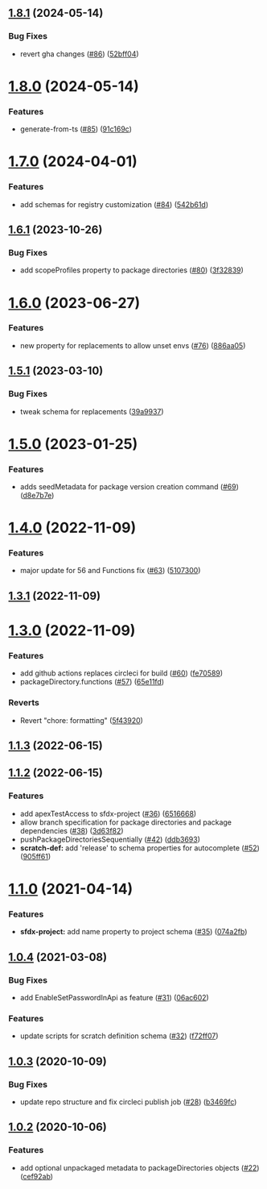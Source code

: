 ## [1.8.1](https://github.com/forcedotcom/schemas/compare/1.8.0...1.8.1) (2024-05-14)


### Bug Fixes

* revert gha changes ([#86](https://github.com/forcedotcom/schemas/issues/86)) ([52bff04](https://github.com/forcedotcom/schemas/commit/52bff043283c1d68c6774150e2d816c33588022f))



# [1.8.0](https://github.com/forcedotcom/schemas/compare/1.7.0...1.8.0) (2024-05-14)


### Features

* generate-from-ts ([#85](https://github.com/forcedotcom/schemas/issues/85)) ([91c169c](https://github.com/forcedotcom/schemas/commit/91c169ccc164fdbdb33cb3fd3794f44207d2835c))



# [1.7.0](https://github.com/forcedotcom/schemas/compare/1.6.1...1.7.0) (2024-04-01)


### Features

* add schemas for registry customization ([#84](https://github.com/forcedotcom/schemas/issues/84)) ([542b61d](https://github.com/forcedotcom/schemas/commit/542b61d224f5fd78f8b09f28c5cb16e1691de9bc))



## [1.6.1](https://github.com/forcedotcom/schemas/compare/1.6.0...1.6.1) (2023-10-26)


### Bug Fixes

* add scopeProfiles property to package directories ([#80](https://github.com/forcedotcom/schemas/issues/80)) ([3f32839](https://github.com/forcedotcom/schemas/commit/3f32839ffc5cb483a5f95fe5ae65b3e66cde83b1))



# [1.6.0](https://github.com/forcedotcom/schemas/compare/1.5.1...1.6.0) (2023-06-27)


### Features

* new property for replacements to allow unset envs ([#76](https://github.com/forcedotcom/schemas/issues/76)) ([886aa05](https://github.com/forcedotcom/schemas/commit/886aa0590ec1034d5806f2fee929deb49109ed0a))



## [1.5.1](https://github.com/forcedotcom/schemas/compare/1.5.0...1.5.1) (2023-03-10)


### Bug Fixes

* tweak schema for replacements ([39a9937](https://github.com/forcedotcom/schemas/commit/39a9937ef3d67e0bf57ed18429bf51b5c87cc530))



# [1.5.0](https://github.com/forcedotcom/schemas/compare/1.4.0...1.5.0) (2023-01-25)


### Features

* adds seedMetadata for package version creation command ([#69](https://github.com/forcedotcom/schemas/issues/69)) ([d8e7b7e](https://github.com/forcedotcom/schemas/commit/d8e7b7e10ee7c70b6bc893268b7ad937f60a31cc))



# [1.4.0](https://github.com/forcedotcom/schemas/compare/1.3.1...1.4.0) (2022-11-09)


### Features

* major update for 56 and Functions fix ([#63](https://github.com/forcedotcom/schemas/issues/63)) ([5107300](https://github.com/forcedotcom/schemas/commit/5107300507af03f77a7cb5e09e3e98b4ecd2822e))



## [1.3.1](https://github.com/forcedotcom/schemas/compare/1.3.0...1.3.1) (2022-11-09)



# [1.3.0](https://github.com/forcedotcom/schemas/compare/v1.1.3...1.3.0) (2022-11-09)


### Features

* add github actions replaces circleci for build ([#60](https://github.com/forcedotcom/schemas/issues/60)) ([fe70589](https://github.com/forcedotcom/schemas/commit/fe70589fd652298236ec7a423e0199a8fe66c8bc))
* packageDirectory.functions ([#57](https://github.com/forcedotcom/schemas/issues/57)) ([65e11fd](https://github.com/forcedotcom/schemas/commit/65e11fde5e01e08ce41b1cf5b087aaedc468843c))


### Reverts

* Revert "chore: formatting" ([5f43920](https://github.com/forcedotcom/schemas/commit/5f43920110f84b91813af85ee5f6334fea398fe7))



## [1.1.3](https://github.com/forcedotcom/schemas/compare/v1.1.2...v1.1.3) (2022-06-15)



## [1.1.2](https://github.com/forcedotcom/schemas/compare/v1.1.0...v1.1.2) (2022-06-15)


### Features

* add apexTestAccess to sfdx-project ([#36](https://github.com/forcedotcom/schemas/issues/36)) ([6516668](https://github.com/forcedotcom/schemas/commit/6516668394d3b2942bb931984eff433c7922c375))
* allow branch specification for package directories and package dependencies ([#38](https://github.com/forcedotcom/schemas/issues/38)) ([3d63f82](https://github.com/forcedotcom/schemas/commit/3d63f82edb88b030f3c68dab13b6518906a27ba4))
* pushPackageDirectoriesSequentially ([#42](https://github.com/forcedotcom/schemas/issues/42)) ([ddb3693](https://github.com/forcedotcom/schemas/commit/ddb36937b7dcc73a8ba938b8c8a00d089b1920a1))
* **scratch-def:** add 'release' to schema properties for autocomplete ([#52](https://github.com/forcedotcom/schemas/issues/52)) ([905ff61](https://github.com/forcedotcom/schemas/commit/905ff6124a043cb983399e95ce33392e4ee96f75))



# [1.1.0](https://github.com/forcedotcom/schemas/compare/v1.0.4...v1.1.0) (2021-04-14)


### Features

* **sfdx-project:** add name property to project schema ([#35](https://github.com/forcedotcom/schemas/issues/35)) ([074a2fb](https://github.com/forcedotcom/schemas/commit/074a2fb14e5d04a96dcf87224c1f907bb49dddc7))



## [1.0.4](https://github.com/forcedotcom/schemas/compare/v1.0.3...v1.0.4) (2021-03-08)


### Bug Fixes

* add EnableSetPasswordInApi as feature ([#31](https://github.com/forcedotcom/schemas/issues/31)) ([06ac602](https://github.com/forcedotcom/schemas/commit/06ac6020114723ca791390c1acf0f20a13692172))


### Features

* update scripts for scratch definition schema ([#32](https://github.com/forcedotcom/schemas/issues/32)) ([f72ff07](https://github.com/forcedotcom/schemas/commit/f72ff0766b101b11e105b50d92db3365f4c1caa4))



## [1.0.3](https://github.com/forcedotcom/schemas/compare/v1.0.2...v1.0.3) (2020-10-09)


### Bug Fixes

* update repo structure and fix circleci publish job ([#28](https://github.com/forcedotcom/schemas/issues/28)) ([b3469fc](https://github.com/forcedotcom/schemas/commit/b3469fc5e6a083825a95122c4952c754817f69f5))



## [1.0.2](https://github.com/forcedotcom/schemas/compare/cef92ab11852dabf1eca43bd650c8f37051b67cf...v1.0.2) (2020-10-06)


### Features

* add optional unpackaged metadata to packageDirectories objects ([#22](https://github.com/forcedotcom/schemas/issues/22)) ([cef92ab](https://github.com/forcedotcom/schemas/commit/cef92ab11852dabf1eca43bd650c8f37051b67cf))



